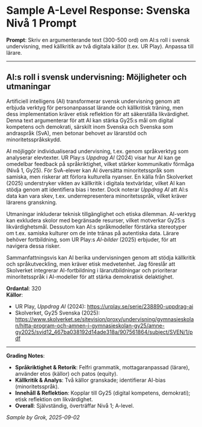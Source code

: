 # Sample A-Level Response: Svenska Nivå 1 Prompt

**Prompt**: Skriv en argumenterande text (300-500 ord) om AI:s roll i svensk undervisning, med källkritik av två digitala källor (t.ex. UR Play). Anpassa till lärare.

---

## AI:s roll i svensk undervisning: Möjligheter och utmaningar

Artificiell intelligens (AI) transformerar svensk undervisning genom att erbjuda verktyg för personanpassat lärande och källkritisk träning, men dess implementation kräver etisk reflektion för att säkerställa likvärdighet. Denna text argumenterar för att AI kan stärka Gy25:s mål om digital kompetens och demokrati, särskilt inom Svenska och Svenska som andraspråk (SvA), men betonar behovet av lärarstöd och minoritetsspråkskydd.

AI möjliggör individualiserad undervisning, t.ex. genom språkverktyg som analyserar elevtexter. UR Play:s *Uppdrag AI* (2024) visar hur AI kan ge omedelbar feedback på språkriktighet, vilket stärker kommunikativ förmåga (Nivå 1, Gy25). För SvA-elever kan AI översätta minoritetsspråk som samiska, men riskerar att förlora kulturella nyanser. En källa från Skolverket (2025) understryker vikten av källkritik i digitala textvärldar, vilket AI kan stödja genom att identifiera bias i texter. Dock noterar *Uppdrag AI* att AI:s data kan vara skev, t.ex. underrepresentera minoritetsspråk, vilket kräver lärarens granskning.

Utmaningar inkluderar teknisk tillgänglighet och etiska dilemman. AI-verktyg kan exkludera skolor med begränsade resurser, vilket motverkar Gy25:s likvärdighetsmål. Dessutom kan AI:s språkmodeller förstärka stereotyper om t.ex. samiska kulturer om de inte tränas på autentiska data. Lärare behöver fortbildning, som UR Play:s *AI-bilder* (2025) erbjuder, för att navigera dessa risker.

Sammanfattningsvis kan AI berika undervisningen genom att stödja källkritik och språkutveckling, men kräver etisk medvetenhet. Jag föreslår att Skolverket integrerar AI-fortbildning i lärarutbildningar och prioriterar minoritetsspråk i AI-modeller för att stärka demokratisk delaktighet.

**Ordantal**: 320  
**Källor**:  
- UR Play, *Uppdrag AI* (2024): https://urplay.se/serie/238890-uppdrag-ai  
- Skolverket, Gy25 Svenska (2025): https://www.skolverket.se/sitevision/proxy/undervisning/gymnasieskolan/hitta-program-och-amnen-i-gymnasieskolan-gy25/amne-gy2025/svid12_467ba038192d14ade318a/907561864/subject/SVEN/1/pdf  

---

**Grading Notes**:  
- **Språkriktighet & Retorik**: Felfri grammatik, mottagaranpassad (lärare), använder etos (källor) och patos (equity).  
- **Källkritik & Analys**: Två källor granskade; identifierar AI-bias (minoritetsspråk).  
- **Innehåll & Reflektion**: Kopplar till Gy25 (digital kompetens, demokrati); etisk reflektion om likvärdighet.  
- **Overall**: Självständig, överträffar Nivå 1; A-level.

*Sample by Grok, 2025-09-02*
